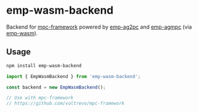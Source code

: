 # emp-wasm-backend

Backend for [mpc-framework](https://github.com/voltrevo/mpc-framework) powered
by [emp-ag2pc](https://github.com/emp-toolkit/emp-ag2pc) and [emp-agmpc](https://github.com/emp-toolkit/emp-agmpc) (via
[emp-wasm](https://github.com/voltrevo/emp-wasm)).

## Usage

```sh
npm install emp-wasm-backend
```

```ts
import { EmpWasmBackend } from 'emp-wasm-backend';

const backend = new EmpWasmBackend();

// Use with mpc-framework
// https://github.com/voltrevo/mpc-framework
```
